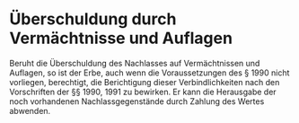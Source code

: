 # Überschuldung durch Vermächtnisse und Auflagen

Beruht die Überschuldung des Nachlasses auf Vermächtnissen und Auflagen, so ist der Erbe, auch wenn die Voraussetzungen des § 1990 nicht vorliegen, berechtigt, die Berichtigung dieser Verbindlichkeiten nach den Vorschriften der §§ 1990, 1991 zu bewirken. Er kann die Herausgabe der noch vorhandenen Nachlassgegenstände durch Zahlung des Wertes abwenden. 

